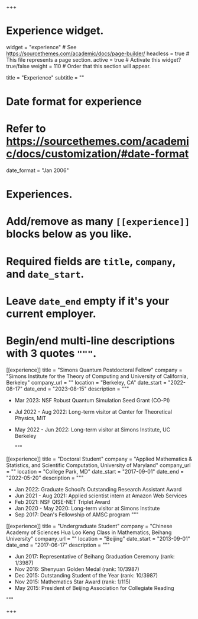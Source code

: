 +++
# Experience widget.
widget = "experience"  # See https://sourcethemes.com/academic/docs/page-builder/
headless = true  # This file represents a page section.
active = true  # Activate this widget? true/false
weight = 110  # Order that this section will appear.

title = "Experience"
subtitle = ""

# Date format for experience
#   Refer to https://sourcethemes.com/academic/docs/customization/#date-format
date_format = "Jan 2006"

# Experiences.
#   Add/remove as many `[[experience]]` blocks below as you like.
#   Required fields are `title`, `company`, and `date_start`.
#   Leave `date_end` empty if it's your current employer.
#   Begin/end multi-line descriptions with 3 quotes `"""`.
[[experience]]
  title = "Simons Quantum Postdoctoral Fellow"
  company = "Simons Institute for the Theory of Computing and University of California, Berkeley"
  company_url = ""
  location = "Berkeley, CA"
  date_start = "2022-08-17"
  date_end = "2023-08-15"
  description = """

  * Mar 2023: NSF Robust Quantum Simulation Seed Grant (CO-PI)

  * Jul 2022 - Aug 2022: Long-term visitor at Center for Theoretical Physics, MIT

  * May 2022 - Jun 2022: Long-term visitor at Simons Institute, UC Berkeley

    """

[[experience]]
  title = "Doctoral Student"
  company = "Applied Mathematics & Statistics, and Scientific Computation, University of Maryland"
  company_url = ""
  location = "College Park, MD"
  date_start = "2017-09-01"
  date_end = "2022-05-20"
  description = """

  * Jan 2022: Graduate School’s Outstanding Research Assistant Award
  * Jun 2021 - Aug 2021: Applied scientist intern at Amazon Web Services
  * Feb 2021: NSF QISE-NET Triplet Award
  * Jan 2020 - May 2020: Long-term visitor at Simons Institute
  * Sep 2017: Dean's Fellowship of AMSC program
      """

[[experience]]
  title = "Undergraduate Student"
  company = "Chinese Academy of Sciences Hua Loo Keng Class in Mathematics, Beihang University"
  company_url = ""
  location = "Beijing"
  date_start = "2013-09-01"
  date_end = "2017-06-17"
  description = """

  * Jun 2017: Representative of Beihang Graduation Ceremony  (rank: 1/3987)
  * Nov 2016: Shenyuan Golden Medal (rank: 10/3987)
  * Dec 2015: Outstanding Student of the Year (rank: 10/3987)
  * Nov 2015: Mathematics Star Award (rank: 1/115)
  * May 2015: President of Beijing Association for Collegiate Reading

 """

+++
